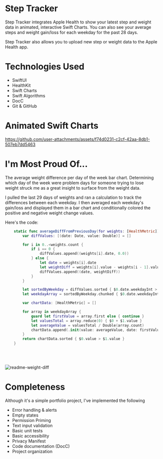 # Step Tracker
Step Tracker integrates Apple Health to show your latest step and weight data in animated, interactive Swift Charts. You can also see your average steps and weight gain/loss for each weekday for the past 28 days.

Step Tracker also allows you to upload new step or weight data to the Apple Health app.

# Technologies Used
* SwiftUI
* HealthKit
* Swift Charts
* Swift Algorithms
* DocC
* Git & GitHub

# Animated Swift Charts
https://github.com/user-attachments/assets/f74d0231-c2cf-42aa-8db1-507eb7dd5463


# I'm Most Proud Of...
The average weight difference per day of the week bar chart. Determining which day of the week were problem days for someone trying to lose weight struck me as a great insight to surface from the weight data. 

I pulled the last 29 days of weights and ran a calculation to track the differences between each weekday. I then averaged each weekday's gain/loss and displayed them in a bar chart and conditionally colored the positive and negative weight change values.

Here's the code:

```swift
    static func averageDiffFromPreviousDay(for weights: [HealthMetric]) -> [HealthMetric] {
        var diffValues: [(date: Date, value: Double)] = []

        for i in 0..<weights.count {
            if i == 0 {
                diffValues.append((weights[i].date, 0.0))
            } else {
                let date = weights[i].date
                let weightDiff = weights[i].value - weights[i - 1].value
                diffValues.append((date, weightDiff))
            }
        }

        let sortedByWeekday = diffValues.sorted { $0.date.weekdayInt > $1.date.weekdayInt }
        let weekdayArray = sortedByWeekday.chunked { $0.date.weekdayInt == $1.date.weekdayInt }

        var chartData: [HealthMetric] = []

        for array in weekdayArray {
            guard let firstValue = array.first else { continue }
            let valuesTotal = array.reduce(0) { $0 + $1.value }
            let averageValue = valuesTotal / Double(array.count)
            chartData.append(.init(value: averageValue, date: firstValue.date))
        }
        return chartData.sorted { $0.value > $1.value }
    }
```
<br>
</br>

![readme-weight-diff](https://github.com/user-attachments/assets/3dea9bb2-682a-40a1-b658-9eca4d2e9971)


# Completeness
Although it's a simple portfolio project, I've implemented the following
* Error handling & alerts
* Empty states
* Permission Priming
* Text input validation
* Basic unit tests
* Basic accessibility
* Privacy Manifest
* Code documentation (DocC)
* Project organization


